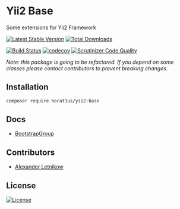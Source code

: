 # Yii2 Base
Some extensions for Yii2 Framework

[![Latest Stable Version](https://poser.pugx.org/horat1us/yii2-base/v/stable)](https://packagist.org/packages/horat1us/yii2-base)
[![Total Downloads](https://poser.pugx.org/horat1us/yii2-base/downloads)](https://packagist.org/packages/horat1us/yii2-base)

[![Build Status](https://travis-ci.org/Horat1us/yii2-base.svg?branch=master)](https://travis-ci.org/Horat1us/yii2-base)
[![codecov](https://codecov.io/gh/horat1us/yii2-base/branch/master/graph/badge.svg)](https://codecov.io/gh/horat1us/yii2-base)
[![Scrutinizer Code Quality](https://scrutinizer-ci.com/g/Horat1us/yii2-base/badges/quality-score.png?b=master)](https://scrutinizer-ci.com/g/Horat1us/yii2-base/?branch=master)

*Note: this package is going to be refactored. If you depend on some classes please contact contributors to prevent breaking changes.*

## Installation
```bash
composer require horat1us/yii2-base
```

## Docs
- [BootstrapGroup](./src/BootstrapGroup.php)

## Contributors
- [Alexander <horat1us> Letnikow](mailto:reclamme@gmail.com)

## License
[![License](https://poser.pugx.org/horat1us/yii2-base/license)](./LICENSE)
